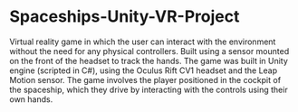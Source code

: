 # Spaceships-Unity-VR-Project
Virtual reality game in which the user can interact with the environment without the need for any physical controllers. Built using a sensor mounted on the front of the headset to track the hands. The game was built in Unity engine (scripted in C#), using the Oculus Rift CV1 headset and the Leap Motion sensor. The game involves the player positioned in the cockpit of the spaceship, which they drive by interacting with the controls using their own hands. 

